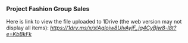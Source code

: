 ### Project Fashion Group Sales
Here is link to view the file uploaded to 1Drive (the web version may not display all items): 
*https://1drv.ms/x/s!Aglojw8UlvAyjF_jq4CyBjw8-l8t?e=KbBkFk*
